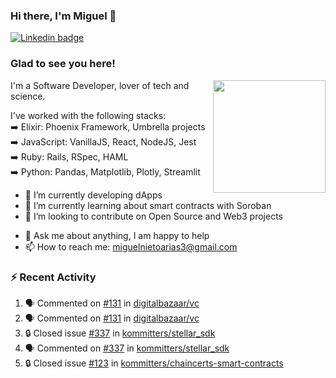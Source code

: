 ### Hi there, I'm Miguel 👋

<a href="https://linkedin.com/in/miguelnietoa/" target="_blank" rel="noopener noreferrer">
  <img src="https://img.shields.io/badge/-LinkedIn-0e76a8?style=flat-square&logo=Linkedin&logoColor=white" alt="Linkedin badge">
</a>
<!-- [![Website Badge](https://img.shields.io/badge/Website-3b5998?style=flat-square&logo=google-chrome&logoColor=white)](#notavailablenow#) 

<img src="https://i.imgur.com/tbrLrt5.gif" width=400 alt="Coding GIF" align="right"/>
-->


### Glad to see you here!
<a href="https://github.com/miguelnietoa"><img src="https://github-readme-stats-git-masterrstaa-rickstaa.vercel.app/api?username=miguelnietoa&show_icons=true&hide_border=true&count_private=true&include_all_commits=true&theme=tokyonight" height="180em" align="right"/></a>
I'm a Software Developer, lover of tech and science. 

I've worked with the following stacks:\
➡️ Elixir: Phoenix Framework, Umbrella projects\
➡️ JavaScript: VanillaJS, React, NodeJS, Jest\
➡️ Ruby: Rails, RSpec, HAML\
➡️ Python: Pandas, Matplotlib, Plotly, Streamlit

- 🔭 I’m currently developing dApps
- 🌱 I’m currently learning about smart contracts with Soroban
- 👯 I’m looking to contribute on Open Source and Web3 projects
<!-- 
- 😄 I just finished a Machine Learning course! 
- 🤔 I’m looking for help with ...
-->
- 💬 Ask me about anything, I am happy to help
- 📫 How to reach me: miguelnietoarias3@gmail.com


### ⚡ Recent Activity

<!--START_SECTION:activity-->
1. 🗣 Commented on [#131](https://github.com/digitalbazaar/vc/issues/131#issuecomment-1765369778) in [digitalbazaar/vc](https://github.com/digitalbazaar/vc)
2. 🗣 Commented on [#131](https://github.com/digitalbazaar/vc/issues/131#issuecomment-1765206320) in [digitalbazaar/vc](https://github.com/digitalbazaar/vc)
3. 🔒 Closed issue [#337](https://github.com/kommitters/stellar_sdk/issues/337) in [kommitters/stellar_sdk](https://github.com/kommitters/stellar_sdk)
4. 🗣 Commented on [#337](https://github.com/kommitters/stellar_sdk/issues/337#issuecomment-1758056340) in [kommitters/stellar_sdk](https://github.com/kommitters/stellar_sdk)
5. 🔒 Closed issue [#123](https://github.com/kommitters/chaincerts-smart-contracts/issues/123) in [kommitters/chaincerts-smart-contracts](https://github.com/kommitters/chaincerts-smart-contracts)
<!--END_SECTION:activity-->
